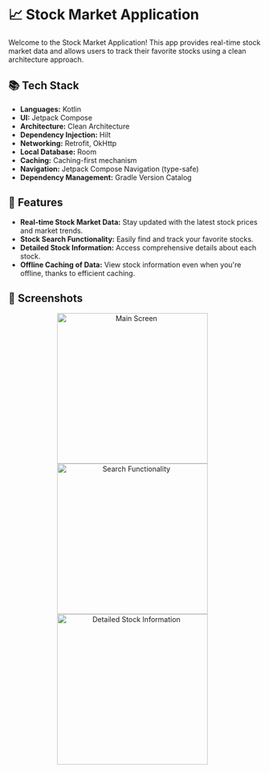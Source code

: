 # 📈 Stock Market Application

Welcome to the Stock Market Application! This app provides real-time stock market data and allows users to track their favorite stocks using a clean architecture approach.

## 📚 Tech Stack

- **Languages:** Kotlin
- **UI:** Jetpack Compose
- **Architecture:** Clean Architecture
- **Dependency Injection:** Hilt
- **Networking:** Retrofit, OkHttp
- **Local Database:** Room
- **Caching:** Caching-first mechanism
- **Navigation:** Jetpack Compose Navigation (type-safe)
- **Dependency Management:** Gradle Version Catalog

## 🌟 Features

- **Real-time Stock Market Data:** Stay updated with the latest stock prices and market trends.
- **Stock Search Functionality:** Easily find and track your favorite stocks.
- **Detailed Stock Information:** Access comprehensive details about each stock.
- **Offline Caching of Data:** View stock information even when you're offline, thanks to efficient caching.

## 📱 Screenshots

<p align="center">
    <img src="https://github.com/Amardurai/Stock-Market/assets/42903575/5e627548-9e5f-4a4a-93a4-289d8cf602df" alt="Main Screen" width="300" style="margin-right: 10px;"/>
    <img src="https://github.com/Amardurai/Stock-Market/assets/42903575/cd1115f5-d97d-4fc9-83ff-38565711723d" alt="Search Functionality" width="300" style="margin-right: 10px;"/>
    <img src="https://github.com/Amardurai/Stock-Market/assets/42903575/d3caf366-5a50-4f2e-9ba3-78648e5cf22a" alt="Detailed Stock Information" width="300" style="margin-right: 10px;"/>
</p>

